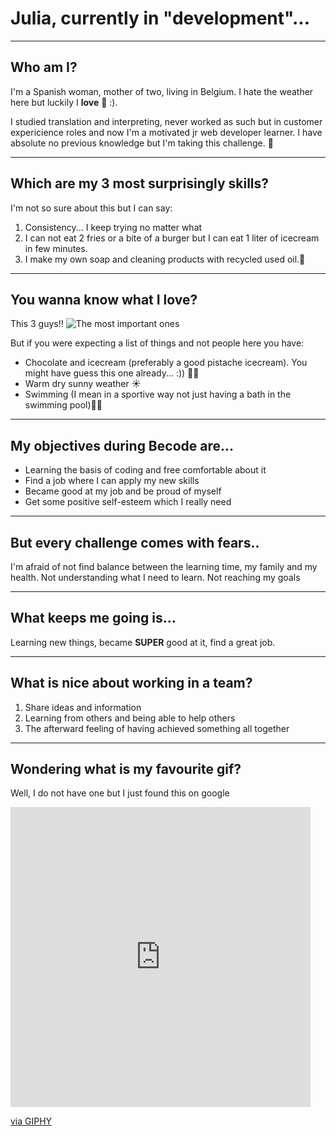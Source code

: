 

# Julia, currently in "development"... 
_________

## Who am I?
I'm a Spanish woman, mother of two, living in Belgium.
I hate the weather here but luckily I **love** 🍫 :). 

I studied translation and interpreting, never worked as such but in customer expericience roles and now I'm a motivated jr web developer learner.
I have absolute no previous knowledge but I'm taking this challenge. 💪
________

## Which are my 3 most surprisingly skills?

I'm not so sure about this but I can say:
1. Consistency... I keep trying no matter what
2. I can not eat 2 fries or a bite of a burger but I can eat 1 liter of icecream in few minutes. 
3. I make my own soap and cleaning products with recycled used oil.🧼
_________

## You wanna know what I love?

This 3 guys!! 
![The most important ones](<picture of the 3 most important.jpg>)

But if you were expecting a list of things and not people here you have:
- Chocolate and icecream (preferably a good pistache icecream). You might have guess this one already... :)) 🍦🍫
- Warm dry sunny weather ☀️
- Swimming (I mean in a sportive way not just having a bath in the swimming pool)🏊‍♀️
______

## My objectives during Becode are...

- Learning the basis of coding and free comfortable about it
- Find a job where I can apply my new skills
- Became good at my job and be proud of myself
- Get some positive self-esteem which I really need
_____

## But every challenge comes with fears..

I'm afraid of not find balance between the learning time, my family and my health.
Not understanding what I need to learn.
Not reaching my goals
_____

## What keeps me going is...

Learning new things, became **SUPER** good at it, find a great job.

_____

## What is nice about working in a team?

1. Share ideas and information
2. Learning from others and being able to help others
3. The afterward feeling of having achieved something all together

_____

## Wondering what is my favourite gif?

Well, I do not have one but I just found this on google
<iframe src="https://giphy.com/embed/SUbYGyL0tlTtzglUps" width="480" height="480" style="" frameBorder="0" class="giphy-embed" allowFullScreen></iframe><p><a href="https://giphy.com/gifs/nickjr-play-jumping-george-SUbYGyL0tlTtzglUps">via GIPHY</a></p>
